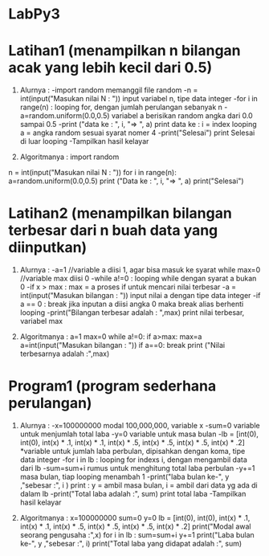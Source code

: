 # LabPy3
# Latihan1 (menampilkan n bilangan acak yang lebih kecil dari 0.5)
1. Alurnya :
-import random memanggil file random
-n = int(input("Masukan nilai N : ")) input variabel n, tipe data integer
-for i in range(n) : looping for, dengan jumlah perulangan sebanyak n
-a=random.uniform(0.0,0.5) variabel a berisikan random angka dari 0.0 sampai 0.5
-print ("data ke : ", i, "=> ", a) print data ke : i = index looping a = angka random sesuai syarat nomer 4
-print("Selesai") print Selesai di luar looping
-Tampilkan hasil kelayar

2. Algoritmanya :
import random

n = int(input("Masukan nilai N : "))
for i in range(n):
    a=random.uniform(0.0,0.5)
    print ("Data ke : ", i, "=> ", a)
print("Selesai")

# Latihan2 (menampilkan bilangan terbesar dari n buah data yang diinputkan)
1. Alurnya :
-a=1 //variable a diisi 1, agar bisa masuk ke syarat while max=0 //variable max diisi 0
-while a!=0 : looping while dengan syarat a bukan 0
-if x > max : max = a proses if untuk mencari nilai terbesar
-a = int(input("Masukan bilangan : ")) input nilai a dengan tipe data integer
-if a == 0 : break jika inputan a diisi angka 0 maka break alias berhenti looping
-print("Bilangan terbesar adalah : ",max) print nilai terbesar, variabel max

2. Algoritmanya :
a=1
max=0
while a!=0:
    if a>max:
        max=a
    a=int(input("Masukan bilangan : "))
    if a==0:
        break
print ("Nilai terbesarnya adalah :",max)

# Program1 (program sederhana perulangan)
1. Alurnya :
-x=100000000 modal 100,000,000, variable x
-sum=0 variable untuk menjumlah total laba
-y=0 variable untuk masa bulan
-lb = [int(0), int(0), int(x) * .1, int(x) * .1, int(x) * .5, int(x) * .5, int(x) * .5, int(x) * .2] 
*variable untuk jumlah laba perbulan, 
 dipisahkan dengan koma, tipe data integer
-for i in lb : looping for indexs i, dengan mengambil data dari lb
-sum=sum+i rumus untuk menghitung total laba perbulan
-y+=1 masa bulan, tiap looping menambah 1
-print("laba bulan ke-", y ,"sebesar :", i ) print : y = ambil masa bulan, i = ambil dari data yg ada di dalam lb
-print("Total laba adalah :", sum) print total laba
-Tampilkan hasil kelayar 

2. Algoritmanya :
x=100000000
sum=0
y=0
lb = [int(0), int(0), int(x) * .1, int(x) * .1, int(x) * .5, int(x) * .5,  int(x) * .5,  int(x) * .2]
print("Modal awal seorang pengusaha     :",x)
for i in lb :
    sum=sum+i
    y+=1
    print("Laba bulan ke-", y ,"sebesar :", i)
print("Total laba yang didapat adalah   :", sum)
